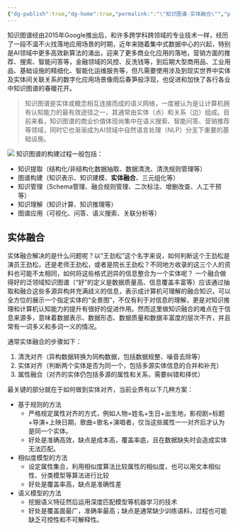 ```yaml
---
{"dg-publish":true,"dg-home":true,"permalink:":"\"知识图谱-实体融合\"","permalink":"/notes/konwledge-graphy/","tags":["gardenEntry"],"dgPassFrontmatter":true,"noteIcon":""}
---
```


知识图谱经由2015年Google推出后，和许多跨学科跨领域的专业技术一样，经历了一段不温不火找落地应用场景的时期，近年来随着集中式数据中心的兴起，特别是AI领域中更多高效新算法的涌出，迎来了更多商业化应用的落地，营销方面的推荐、搜索、智能问答等，金融领域的风控、反洗钱等，到后期大型商用品、工业用品、基础设施的精细化、智能化运维服务等，但凡需要使用涉及到现实世界中实体及实体间关联关系的数字化应用场景像雨后春笋般浮现，也促进和加快了各行各业中知识图谱的春暖花开。

> 知识图谱是实体或概念相互连接而成的语义网络，一度被认为是让计算机拥有认知能力的最有效途径之一，其通常由实体（点）和关系（边）组成。目前来看，知识图谱的商业价值体现尚集中在语义搜索、智能问答、营销推荐等领域，同时它也渐渐成为AI领域中自然语言处理（NLP）分支下重要的基础设施。

![](https://pic.imgdb.cn/item/64f81714661c6c8e54e8e60f.png)
知识图谱的构建过程一般包括：
+ 知识提取（结构化/非结构化数据抽取、数据清洗、清洗规则管理等）
+ 图谱构建（知识表示、知识建模、**实体融合**、三元组化等）
+ 知识管理（Schema管理、融合规则管理、二次标注、增删改查、人工干预等）
+ 知识理解（知识计算、知识推理等）
+ 图谱应用（可视化、问答、语义搜索、关联分析等）


## 实体融合

实体融合解决的是什么问题呢？以“王劲松”这个名字来说，如何判断这个王劲松是演员王劲松，还是老师王劲松，或者是院长王劲松？不同地方收录的这三个人的资料也可能不太相同，如何将这些格式迥异的信息整合为一个实体呢？
一个融合做得好的泛领域知识图谱（“好”的定义是数据质量高、信息覆盖丰富等）应该通过抽取和融合这些多源异构并充满歧义的信息，表示成计算机可理解的融合知识，可以全方位的展示一个指定实体的“全景图”，不仅有利于对信息的理解，更是对知识推理和计算机认知能力的提升有很好的促进作用。然而这里做知识融合的难点在于信息来源多，意味着数据表示、数据形态、数据质量和数据丰富度的层次不齐，并且常有一词多义和多词一义的情况。

通常实体融合的步骤如下：
1. 清洗对齐（异构数据转换为同构数据，包括数据规整、噪音去除等）
2. 实体对齐（判断两个实体是否为同一个，包括多源实体信息的合并和补充）
3. 属性融合（对齐的实体仍包括多源的属性和关系，需要纠错和择优）


最关键的部分就在于如何做到实体对齐，当前业界有以下几种方案：
+ 基于规则的方法
	+ 严格规定属性对齐的方式，例如人物=姓名+生日+出生地，影视剧=标题+导演+上映日期，歌曲=歌名+演唱者，仅当这些属性一一对齐后才认为是同一个实体。
	+ 好处是准确高效，缺点是成本高，覆盖率底，且在数据缺失时会造成实体无法匹配。
+ 相似度模型的方法
	+ 设定属性集合，利用相似度算法比较属性的相似度，也可以用文本相似性、分类模型等算法进行比较
	+ 好处是覆盖率高，缺点是准确性差
+ 语义模型的方法
	+ 挖掘语义特征然后运用深度匹配模型等机器学习的技术
	+ 好处是覆盖面最广，准确率最高；缺点是通常缺少训练语料，过程也可能缺乏可控性和不可解释性。

